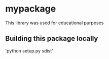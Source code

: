 # mypackage
This library was used for educational purposes

## Building this package locally
'python setup.py sdist'
